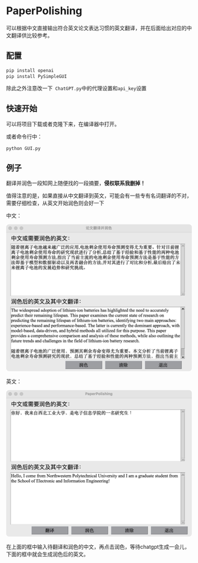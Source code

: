 # PaperPolishing
可以根据中文直接输出符合英文论文表达习惯的英文翻译，并在后面给出对应的中文翻译供比较参考。

## 配置
```
pip install openai
pip install PySimpleGUI
```
除此之外注意改一下``` ChatGPT.py```中的代理设置和```api_key```设置

## 快速开始
可以将项目下载或者克隆下来，在编译器中打开。


或者命令行中：
```
python GUI.py
```

## 例子
翻译并润色一段知网上随便找的一段摘要，**侵权联系我删掉！**


值得注意的是，如果直接从中文翻译到英文，可能会有一些专有名词翻译的不对，需要仔细检查，从英文开始润色则会好一下


中文：


![Image text](https://github.com/XinyuanLiao/PaperPolishing/blob/main/demo.png)


英文：


![Image text](https://github.com/XinyuanLiao/PaperPolishing/blob/main/demo1.png)



在上面的框中输入待翻译和润色的中文，再点击润色，等待chatgpt生成一会儿，下面的框中就会生成润色后的英文。

